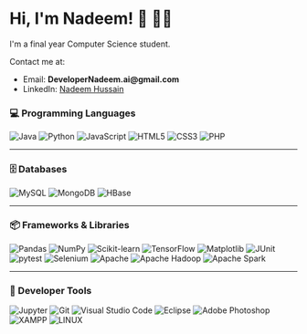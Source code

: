 <div>
    <h1>Hi, I'm Nadeem! 👋 👨‍💻</h1>
    <p>I'm a final year Computer Science student.</p>
    <p>Contact me at:</p>
    <ul>
        <li>Email: <Strong>DeveloperNadeem.ai@gmail.com</Strong></li>
        <li>LinkedIn: <a href="https://www.linkedin.com/in/mnadeemhussain/">Nadeem Hussain</a></li>
    </ul>
</div>

### 💻 Programming Languages  
![Java](https://img.shields.io/badge/Java-%23FFC300.svg?style=for-the-badge&logo=java&logoColor=white) ![Python](https://img.shields.io/badge/Python-%233776AB.svg?style=for-the-badge&logo=python&logoColor=white) ![JavaScript](https://img.shields.io/badge/javascript-%23323330.svg?style=for-the-badge&logo=javascript&logoColor=%23F7DF1E) ![HTML5](https://img.shields.io/badge/html5-%23E34F26.svg?style=for-the-badge&logo=html5&logoColor=white) ![CSS3](https://img.shields.io/badge/css3-%231572B6.svg?style=for-the-badge&logo=css3&logoColor=white) ![PHP](https://img.shields.io/badge/php-%23777BB4.svg?style=for-the-badge&logo=php&logoColor=white)

---

### 🗄️ Databases  
![MySQL](https://img.shields.io/badge/mysql-%2300f.svg?style=for-the-badge&logo=mysql&logoColor=white) ![MongoDB](https://img.shields.io/badge/mongodb-%2347A248.svg?style=for-the-badge&logo=mongodb&logoColor=white) ![HBase](https://img.shields.io/badge/HBase-%23FF6F00.svg?style=for-the-badge&logo=apachehadoop&logoColor=white)

---

### 📦 Frameworks & Libraries  
![Pandas](https://img.shields.io/badge/Pandas-%23150458.svg?style=for-the-badge&logo=pandas&logoColor=white) ![NumPy](https://img.shields.io/badge/NumPy-%23013243.svg?style=for-the-badge&logo=numpy&logoColor=white) ![Scikit-learn](https://img.shields.io/badge/scikit--learn-%23F7931E.svg?style=for-the-badge&logo=scikit-learn&logoColor=white) ![TensorFlow](https://img.shields.io/badge/TensorFlow-%23FF6F00.svg?style=for-the-badge&logo=tensorflow&logoColor=white) ![Matplotlib](https://img.shields.io/badge/Matplotlib-%23007ACC.svg?style=for-the-badge&logo=matplotlib&logoColor=white) ![JUnit](https://img.shields.io/badge/JUnit-25A162.svg?style=for-the-badge&logo=java&logoColor=white) ![pytest](https://img.shields.io/badge/pytest-%230A9EDC.svg?style=for-the-badge&logo=python&logoColor=white) ![Selenium](https://img.shields.io/badge/Selenium-%2343B02A.svg?style=for-the-badge&logo=selenium&logoColor=white) ![Apache](https://img.shields.io/badge/apache-%23D42029.svg?style=for-the-badge&logo=apache&logoColor=white) ![Apache Hadoop](https://img.shields.io/badge/Hadoop-%23232F3E.svg?style=for-the-badge&logo=apache&logoColor=white) ![Apache Spark](https://img.shields.io/badge/Spark-%23E25A1C.svg?style=for-the-badge&logo=apachespark&logoColor=white)

---

### 🧰 Developer Tools  
![Jupyter](https://img.shields.io/badge/Jupyter-%23F37626.svg?style=for-the-badge&logo=jupyter&logoColor=white) ![Git](https://img.shields.io/badge/Git-%23F05032.svg?style=for-the-badge&logo=git&logoColor=white) ![Visual Studio Code](https://img.shields.io/badge/VS%20Code-%23007ACC.svg?style=for-the-badge&logo=visual-studio-code&logoColor=white) ![Eclipse](https://img.shields.io/badge/Eclipse-2C2255?style=for-the-badge&logo=eclipse&logoColor=white) ![Adobe Photoshop](https://img.shields.io/badge/adobephotoshop-%2331A8FF.svg?style=for-the-badge&logo=adobephotoshop&logoColor=white) ![XAMPP](https://img.shields.io/badge/XAMPP-FB7A24?style=for-the-badge&logo=xampp&logoColor=white) ![LINUX](https://img.shields.io/badge/Linux-FCC624?style=for-the-badge&logo=linux&logoColor=black)
